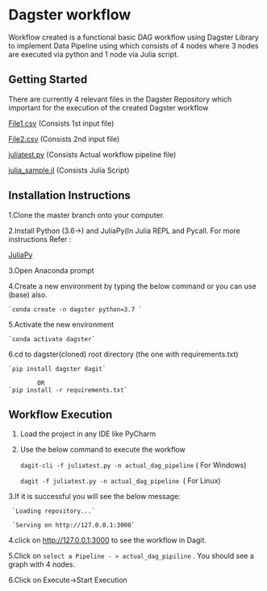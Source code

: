# Dagster workflow
Workflow created is a functional  basic DAG workflow using Dagster Library to implement Data Pipeline using which consists of 4 nodes where 3 nodes are executed via python and 1 node via Julia script.

## Getting Started
There are currently 4 relevant files in the Dagster Repository which important for the execution of the created Dagster workflow

[File1.csv](https://github.com/achintamiri/dagster/blob/master/file1.csv)  (Consists 1st input file)

[File2.csv](https://github.com/achintamiri/dagster/blob/master/file2.csv) (Consists 2nd input file)

[juliatest.py](https://github.com/achintamiri/dagster/blob/master/juliatest.py) (Consists Actual workflow pipeline file)

[julia_sample.jl](https://github.com/achintamiri/dagster/blob/master/julia_sample.jl) (Consists Julia Script)

## Installation Instructions
1.Clone the master branch  onto your computer.

2.Install Python (3.6->) and JuliaPy(In Julia REPL and Pycall. For more instructions Refer : 

[JuliaPy](https://github.com/JuliaPy/pyjulia) 

3.Open Anaconda prompt

4.Create a new environment by typing the below command or you can use (base) also.

    `conda create -n dagster python=3.7 `

5.Activate the new environment

    `conda activate dagster`

6.cd to dagster(cloned) root directory (the one with requirements.txt)

    `pip install dagster dagit`

            OR
    `pip install -r requirements.txt`
    
 ## Workflow Execution

1. Load the project in any IDE like PyCharm

2. Use the below command to execute the workflow

    `dagit-cli -f juliatest.py -n actual_dag_pipeline`  ( For Windows)
    
    `dagit -f juliatest.py -n actual_dag_pipeline `( For Linux)

3.If it is successful you will see the below message:

     `Loading repository...`
     
     `Serving on http://127.0.0.1:3000` 

4.click on http://127.0.0.1:3000 to see the workflow in Dagit.

5.Click on `select a Pipeline - > actual_dag_pipiline` . You should see a graph with 4 nodes.

6.Click on Execute->Start Execution 



 
